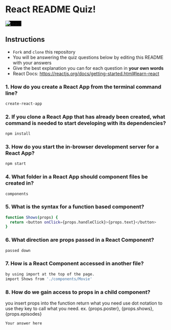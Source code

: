 # React README Quiz!

<div>
  <img alt="react" style="background-color: black" src="https://betabeers.com/static/uploads/blog/20170420_React_logo_wordmark.png" />
</div>

## Instructions

- `Fork` and `clone` this repository
- You will be answering the quiz questions below by editing this README with your answers
- Give the best explanation you can for each question in **your own words**
- React Docs: https://reactjs.org/docs/getting-started.html#learn-react

### 1. How do you create a React App from the terminal command line?

```sh
create-react-app
```

### 2. If you clone a React App that has already been created, what command is needed to start developing with its dependencies?

```sh
npm install

```

### 3. How do you start the in-browser development server for a React App?

```sh
npm start
```

### 4. What folder in a React App should component files be created in?

```sh
components
```

### 5. What is the syntax for a function based component?

```sh
function Shows(props) {
  return <button onClick={props.handleClick}>{props.text}</button>
}
```

### 6. What direction are props passed in a React Component?

```sh
passed down
```

### 7. How is a React Component accessed in another file?

```sh
by using import at the top of the page.
import Shows from './components/Movie'
```

### 8. How do we gain access to props in a child component?

you insert props into the function
return what you need
use dot notation to use they key to call what you need. ex. {props.poster}, {props.shows}, {props.episodes}

```sh
Your answer here
```
